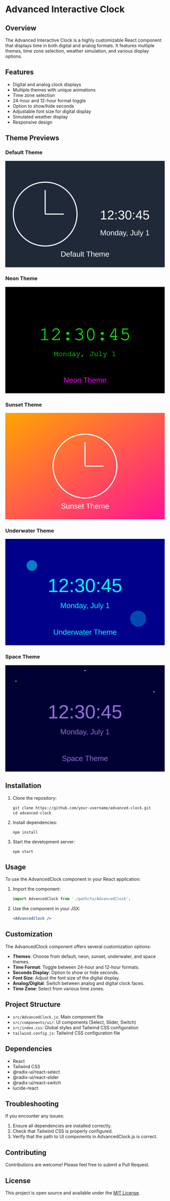 # Advanced Interactive Clock

## Overview

The Advanced Interactive Clock is a highly customizable React component that displays time in both digital and analog formats. It features multiple themes, time zone selection, weather simulation, and various display options.

## Features

- Digital and analog clock displays
- Multiple themes with unique animations
- Time zone selection
- 24-hour and 12-hour format toggle
- Option to show/hide seconds
- Adjustable font size for digital display
- Simulated weather display
- Responsive design

## Theme Previews

### Default Theme
![Default Theme](./images/default-theme-clock.svg)

### Neon Theme
![Neon Theme](./images/neon-theme-clock.svg)

### Sunset Theme
![Sunset Theme](./images/sunset-theme-clock.svg)

### Underwater Theme
![Underwater Theme](./images/underwater-theme-clock.svg)

### Space Theme
![Space Theme](./images/space-theme-clock.svg)

## Installation

1. Clone the repository:
   ```
   git clone https://github.com/your-username/advanced-clock.git
   cd advanced-clock
   ```

2. Install dependencies:
   ```
   npm install
   ```

3. Start the development server:
   ```
   npm start
   ```

## Usage

To use the AdvancedClock component in your React application:

1. Import the component:
   ```jsx
   import AdvancedClock from './path/to/AdvancedClock';
   ```

2. Use the component in your JSX:
   ```jsx
   <AdvancedClock />
   ```

## Customization

The AdvancedClock component offers several customization options:

- **Themes**: Choose from default, neon, sunset, underwater, and space themes.
- **Time Format**: Toggle between 24-hour and 12-hour formats.
- **Seconds Display**: Option to show or hide seconds.
- **Font Size**: Adjust the font size of the digital display.
- **Analog/Digital**: Switch between analog and digital clock faces.
- **Time Zone**: Select from various time zones.

## Project Structure

- `src/AdvancedClock.js`: Main component file
- `src/components/ui/`: UI components (Select, Slider, Switch)
- `src/index.css`: Global styles and Tailwind CSS configuration
- `tailwind.config.js`: Tailwind CSS configuration file

## Dependencies

- React
- Tailwind CSS
- @radix-ui/react-select
- @radix-ui/react-slider
- @radix-ui/react-switch
- lucide-react

## Troubleshooting

If you encounter any issues:

1. Ensure all dependencies are installed correctly.
2. Check that Tailwind CSS is properly configured.
3. Verify that the path to UI components in AdvancedClock.js is correct.

## Contributing

Contributions are welcome! Please feel free to submit a Pull Request.

## License

This project is open source and available under the [MIT License](LICENSE).